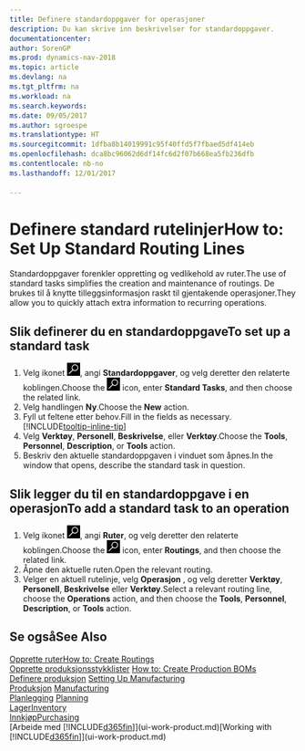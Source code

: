 ```yaml
---
title: Definere standardoppgaver for operasjoner
description: Du kan skrive inn beskrivelser for standardoppgaver.
documentationcenter: 
author: SorenGP
ms.prod: dynamics-nav-2018
ms.topic: article
ms.devlang: na
ms.tgt_pltfrm: na
ms.workload: na
ms.search.keywords: 
ms.date: 09/05/2017
ms.author: sgroespe
ms.translationtype: HT
ms.sourcegitcommit: 1dfba8b14019991c95f40ffd5f7fbaed5df414eb
ms.openlocfilehash: dca8bc96062d6df14fc6d2f07b668ea5fb236dfb
ms.contentlocale: nb-no
ms.lasthandoff: 12/01/2017

---
```

# <a name="how-to-set-up-standard-routing-lines"></a><span data-ttu-id="60fc4-103">Definere standard rutelinjer</span><span class="sxs-lookup"><span data-stu-id="60fc4-103">How to: Set Up Standard Routing Lines</span></span>
<span data-ttu-id="60fc4-104">Standardoppgaver forenkler oppretting og vedlikehold av ruter.</span><span class="sxs-lookup"><span data-stu-id="60fc4-104">The use of standard tasks simplifies the creation and maintenance of routings.</span></span> <span data-ttu-id="60fc4-105">De brukes til å knytte tilleggsinformasjon raskt til gjentakende operasjoner.</span><span class="sxs-lookup"><span data-stu-id="60fc4-105">They allow you to quickly attach extra information to recurring operations.</span></span>

## <a name="to-set-up-a-standard-task"></a><span data-ttu-id="60fc4-106">Slik definerer du en standardoppgave</span><span class="sxs-lookup"><span data-stu-id="60fc4-106">To set up a standard task</span></span>
1. <span data-ttu-id="60fc4-107">Velg ikonet ![Søk etter side eller rapport](media/ui-search/search_small.png "Søk etter side eller rapport"), angi **Standardoppgaver**, og velg deretter den relaterte koblingen.</span><span class="sxs-lookup"><span data-stu-id="60fc4-107">Choose the ![Search for Page or Report](media/ui-search/search_small.png "Search for Page or Report icon") icon, enter **Standard Tasks**, and then choose the related link.</span></span>
2. <span data-ttu-id="60fc4-108">Velg handlingen **Ny**.</span><span class="sxs-lookup"><span data-stu-id="60fc4-108">Choose the **New** action.</span></span>
3. <span data-ttu-id="60fc4-109">Fyll ut feltene etter behov.</span><span class="sxs-lookup"><span data-stu-id="60fc4-109">Fill in the fields as necessary.</span></span> [!INCLUDE[tooltip-inline-tip](includes/tooltip-inline-tip_md.md)]
4. <span data-ttu-id="60fc4-110">Velg **Verktøy**, **Personell**, **Beskrivelse**, eller **Verktøy**.</span><span class="sxs-lookup"><span data-stu-id="60fc4-110">Choose the **Tools**, **Personnel**, **Description**, or **Tools** action.</span></span>
5. <span data-ttu-id="60fc4-111">Beskriv den aktuelle standardoppgaven i vinduet som åpnes.</span><span class="sxs-lookup"><span data-stu-id="60fc4-111">In the window that opens, describe the standard task in question.</span></span>

## <a name="to-add-a-standard-task-to-an-operation"></a><span data-ttu-id="60fc4-112">Slik legger du til en standardoppgave i en operasjon</span><span class="sxs-lookup"><span data-stu-id="60fc4-112">To add a standard task to an operation</span></span>
1. <span data-ttu-id="60fc4-113">Velg ikonet ![Søk etter side eller rapport](media/ui-search/search_small.png "Søk etter side eller rapport"), angi **Ruter**, og velg deretter den relaterte koblingen.</span><span class="sxs-lookup"><span data-stu-id="60fc4-113">Choose the ![Search for Page or Report](media/ui-search/search_small.png "Search for Page or Report icon") icon, enter **Routings**, and then choose the related link.</span></span>
2. <span data-ttu-id="60fc4-114">Åpne den aktuelle ruten.</span><span class="sxs-lookup"><span data-stu-id="60fc4-114">Open the relevant routing.</span></span>
3. <span data-ttu-id="60fc4-115">Velger en aktuell rutelinje, velg **Operasjon** , og velg deretter **Verktøy**, **Personell**, **Beskrivelse** eller **Verktøy**.</span><span class="sxs-lookup"><span data-stu-id="60fc4-115">Select a relevant routing line, choose the **Operations** action, and then choose the **Tools**, **Personnel**, **Description**, or **Tools** action.</span></span>

## <a name="see-also"></a><span data-ttu-id="60fc4-116">Se også</span><span class="sxs-lookup"><span data-stu-id="60fc4-116">See Also</span></span>  
[<span data-ttu-id="60fc4-117">Opprette ruter</span><span class="sxs-lookup"><span data-stu-id="60fc4-117">How to: Create Routings</span></span>](production-how-to-create-routings.md)  
<span data-ttu-id="60fc4-118">[Opprette produksjonsstykklister](production-how-to-create-production-boms.md)   </span><span class="sxs-lookup"><span data-stu-id="60fc4-118">[How to: Create Production BOMs](production-how-to-create-production-boms.md)   </span></span>  
<span data-ttu-id="60fc4-119">[Definere produksjon](production-configure-production-processes.md) </span><span class="sxs-lookup"><span data-stu-id="60fc4-119">[Setting Up Manufacturing](production-configure-production-processes.md) </span></span>  
<span data-ttu-id="60fc4-120">[Produksjon](production-manage-manufacturing.md)  </span><span class="sxs-lookup"><span data-stu-id="60fc4-120">[Manufacturing](production-manage-manufacturing.md)  </span></span>  
<span data-ttu-id="60fc4-121">[Planlegging](production-planning.md) </span><span class="sxs-lookup"><span data-stu-id="60fc4-121">[Planning](production-planning.md) </span></span>  
[<span data-ttu-id="60fc4-122">Lager</span><span class="sxs-lookup"><span data-stu-id="60fc4-122">Inventory</span></span>](inventory-manage-inventory.md)  
[<span data-ttu-id="60fc4-123">Innkjøp</span><span class="sxs-lookup"><span data-stu-id="60fc4-123">Purchasing</span></span>](purchasing-manage-purchasing.md)  
<span data-ttu-id="60fc4-124">[Arbeide med [!INCLUDE[d365fin](includes/d365fin_md.md)]](ui-work-product.md)</span><span class="sxs-lookup"><span data-stu-id="60fc4-124">[Working with [!INCLUDE[d365fin](includes/d365fin_md.md)]](ui-work-product.md)</span></span>  


